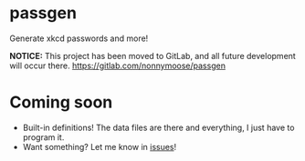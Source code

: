 # passgen
Generate xkcd passwords and more!

**NOTICE:** This project has been moved to GitLab, and all future development will occur there. https://gitlab.com/nonnymoose/passgen

# Coming soon
 - Built-in definitions! The data files are there and everything, I just have to program it.
 - Want something? Let me know in [issues](https://github.com/nonnymoose/passgen/issues)!
